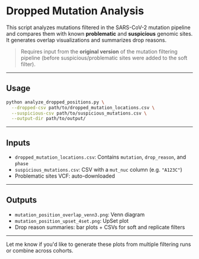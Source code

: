 # Dropped Mutation Analysis

This script analyzes mutations filtered in the SARS-CoV-2 mutation pipeline and compares them with known **problematic** and **suspicious** genomic sites. It generates overlap visualizations and summarizes drop reasons.

> Requires input from the **original version** of the mutation filtering pipeline (before suspicious/problematic sites were added to the soft filter).

---

## Usage

```bash
python analyze_dropped_positions.py \
  --dropped-csv path/to/dropped_mutation_locations.csv \
  --suspicious-csv path/to/suspicious_mutations.csv \
  --output-dir path/to/output/
```

---

## Inputs

* `dropped_mutation_locations.csv`: Contains `mutation`, `drop_reason`, and `phase`
* `suspicious_mutations.csv`: CSV with a `mut_nuc` column (e.g. `"A123C"`)
* Problematic sites VCF: auto-downloaded

---

## Outputs

* `mutation_position_overlap_venn3.png`: Venn diagram
* `mutation_position_upset_4set.png`: UpSet plot
* Drop reason summaries: bar plots + CSVs for soft and replicate filters

---

Let me know if you'd like to generate these plots from multiple filtering runs or combine across cohorts.
